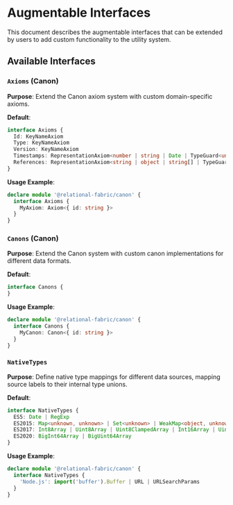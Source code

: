 # Augmentable Interfaces

This document describes the augmentable interfaces that can be extended by users to add custom functionality to the utility system.

## Available Interfaces

### `Axioms` (Canon)
**Purpose**: Extend the Canon axiom system with custom domain-specific axioms.

**Default**:
```typescript
interface Axioms {
  Id: KeyNameAxiom
  Type: KeyNameAxiom
  Version: KeyNameAxiom
  Timestamps: RepresentationAxiom<number | string | Date | TypeGuard<unknown>>
  References: RepresentationAxiom<string | object | string[] | TypeGuard<unknown>>
}
```

**Usage Example**:
```typescript
declare module '@relational-fabric/canon' {
  interface Axioms {
    MyAxiom: Axiom<{ id: string }>
  }
}
```

### `Canons` (Canon)
**Purpose**: Extend the Canon system with custom canon implementations for different data formats.

**Default**:
```typescript
interface Canons {
}
```

**Usage Example**:
```typescript
declare module '@relational-fabric/canon' {
  interface Canons {
    MyCanon: Canon<{ id: string }>
  }
}
```

### `NativeTypes`
**Purpose**: Define native type mappings for different data sources, mapping source labels to their internal type unions.

**Default**:
```typescript
interface NativeTypes {
  ES5: Date | RegExp
  ES2015: Map<unknown, unknown> | Set<unknown> | WeakMap<object, unknown> | WeakSet<object> | ArrayBuffer | DataView
  ES2017: Int8Array | Uint8Array | Uint8ClampedArray | Int16Array | Uint16Array | Int32Array | Uint32Array | Float32Array | Float64Array
  ES2020: BigInt64Array | BigUint64Array
}
```

**Usage Example**:
```typescript
declare module '@relational-fabric/canon' {
  interface NativeTypes {
    'Node.js': import('buffer').Buffer | URL | URLSearchParams
  }
}
```
